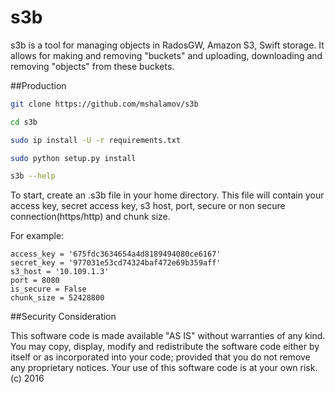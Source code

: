 # s3b
s3b is a tool for managing objects in RadosGW, Amazon S3, Swift storage. It allows for making and removing "buckets" and uploading, downloading and removing "objects" from these buckets.

##Production

```bash
git clone https://github.com/mshalamov/s3b

cd s3b

sudo ip install -U -r requirements.txt

sudo python setup.py install

s3b --help
```
To start, create an .s3b file in your home directory.  This file will contain your
access key, secret access key, s3 host, port, secure or non secure connection(https/http) and chunk size.

For example:

```
access_key = '675fdc3634654a4d8189494080ce6167'
secret_key = '977031e53cd74324baf472e69b359aff'
s3_host = '10.109.1.3'
port = 8080
is_secure = False
chunk_size = 52428800
```

##Security Consideration

This software code is made available "AS IS" without warranties of any
kind.  You may copy, display, modify and redistribute the software
code either by itself or as incorporated into your code; provided that
you do not remove any proprietary notices.  Your use of this software
code is at your own risk. (c) 2016
